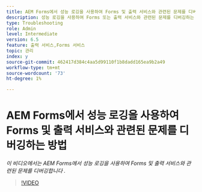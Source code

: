 ```yaml
---
title: AEM Forms에서 성능 로깅을 사용하여 Forms 및 출력 서비스와 관련된 문제를 디버깅하는 방법
description: 성능 로깅을 사용하여 Forms 또는 출력 서비스와 관련된 문제를 디버깅하는 단계
type: Troubleshooting
role: Admin
level: Intermediate
version: 6.5
feature: 출력 서비스,Forms 서비스
topic: 관리
index: y
source-git-commit: 462417d384c4aa5d99110f1b8dadd165ea9b2a49
workflow-type: tm+mt
source-wordcount: '73'
ht-degree: 1%

---
```



# AEM Forms에서 성능 로깅을 사용하여 Forms 및 출력 서비스와 관련된 문제를 디버깅하는 방법

*이 비디오에서는 AEM Forms에서 성능 로깅을 사용하여 Forms 및 출력 서비스와 관련된 문제를 디버깅합니다 .*

>[!VIDEO](https://video.tv.adobe.com/v/335499?quality=9&learn=on)
